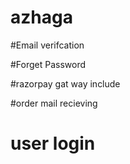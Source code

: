 # azhaga
#Email verifcation

#Forget Password 

#razorpay  gat way include

#order mail recieving 

# user login
